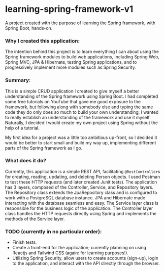 # learning-spring-framework-v1
A project created with the purpose of learning the Spring framework, with Spring Boot, hands-on.

### Why I created this application:
The intention behind this project is to learn everything I can about using the Spring framework modules to build web applications, including Spring Web, Spring MVC, JPA & Hibernate, testing Spring applications, and to progressively implement more modules such as Spring Security.

### Summary:
This is a simple CRUD application I created to give myself a better understanding of the Spring framework using Spring Boot. I had completed some free tutorials on YouTube that gave me good exposure to the framework, but following along with somebody else and typing the same code they do only does so much to build your own understanding; I wanted to really establish an understanding of the framework and use it myself. Naturally, I decided I would create my own project using Spring without the help of a tutorial.

My first idea for a project was a little too ambitious up-front, so I decided it would be better to start small and build my way up, implementing different parts of the Spring framework as I go.

### What does it do?
Currently, this application is a simple REST API, facilitating ```@RestController```s for creating, reading, updating, and deleting Person objects. I used Postman to test these HTTP requests (and later created Junit tests). The application has 3 layers, composed of the Controller, Service, and Repository layers. The Repository class extends the JpaRepository class and is configured to work with a PostgreSQL database instance. JPA and Hibernate made interacting with the database seamless and easy. The Service layer class is responsible for the business logic of the application. The Controller layer class handles the HTTP requests directly using Spring and implements the methods of the Service layer.

### TODO (currently in no particular order):
- Finish tests.
- Create a front-end for the application; currently planning on using Reactjs and Tailwind CSS (again: for learning purposes!).
- Utilizing Spring Security, allow users to create accounts (sign-up), login to the application, and interact with the API directly through the browser.